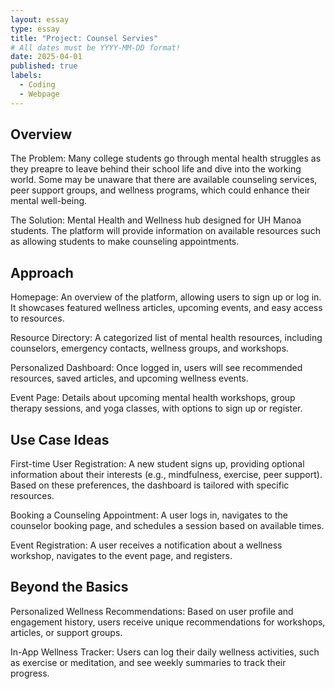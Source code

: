 ```yaml
---
layout: essay
type: essay
title: "Project: Counsel Servies"
# All dates must be YYYY-MM-DD format!
date: 2025-04-01
published: true
labels:
  - Coding
  - Webpage
---
```




## Overview

The Problem: Many college students go through mental health struggles as they preapre to leave behind their school life and dive into the working world. Some may be unaware that there are available counseling services, peer support groups, and wellness programs, which could enhance their mental well-being.

The Solution: Mental Health and Wellness hub designed for UH Manoa students. The platform will provide information on available resources such as allowing students to make counseling appointments.

## Approach

Homepage: An overview of the platform, allowing users to sign up or log in. It showcases featured wellness articles, upcoming events, and easy access to resources.

Resource Directory: A categorized list of mental health resources, including counselors, emergency contacts, wellness groups, and workshops.

Personalized Dashboard: Once logged in, users will see recommended resources, saved articles, and upcoming wellness events.

Event Page: Details about upcoming mental health workshops, group therapy sessions, and yoga classes, with options to sign up or register.

## Use Case Ideas

First-time User Registration: A new student signs up, providing optional information about their interests (e.g., mindfulness, exercise, peer support). Based on these preferences, the dashboard is tailored with specific resources.

Booking a Counseling Appointment: A user logs in, navigates to the counselor booking page, and schedules a session based on available times.

Event Registration: A user receives a notification about a wellness workshop, navigates to the event page, and registers.

## Beyond the Basics

Personalized Wellness Recommendations: Based on user profile and engagement history, users receive unique recommendations for workshops, articles, or support groups.

In-App Wellness Tracker: Users can log their daily wellness activities, such as exercise or meditation, and see weekly summaries to track their progress.
